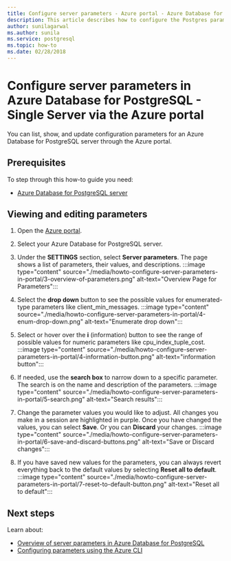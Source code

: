 ```yaml
---
title: Configure server parameters - Azure portal - Azure Database for PostgreSQL - Single Server
description: This article describes how to configure the Postgres parameters in Azure Database for PostgreSQL through the Azure portal.
author: sunilagarwal
ms.author: sunila
ms.service: postgresql
ms.topic: how-to
ms.date: 02/28/2018
---
```


# Configure server parameters in Azure Database for PostgreSQL - Single Server via the Azure portal 
You can list, show, and update configuration parameters for an Azure Database for PostgreSQL server through the Azure portal.

## Prerequisites
To step through this how-to guide you need:
- [Azure Database for PostgreSQL server](quickstart-create-server-database-portal.md)

## Viewing and editing parameters
1. Open the [Azure portal](https://portal.azure.com).

2. Select your Azure Database for PostgreSQL server.

3. Under the **SETTINGS** section, select **Server parameters**. The page shows a list of parameters, their values, and descriptions.
:::image type="content" source="./media/howto-configure-server-parameters-in-portal/3-overview-of-parameters.png" alt-text="Overview Page for Parameters":::

4. Select the **drop down** button to see the possible values for enumerated-type parameters like client_min_messages.
:::image type="content" source="./media/howto-configure-server-parameters-in-portal/4-enum-drop-down.png" alt-text="Enumerate drop down":::

5. Select or hover over the **i** (information) button to see the range of possible values for numeric parameters like cpu_index_tuple_cost.
:::image type="content" source="./media/howto-configure-server-parameters-in-portal/4-information-button.png" alt-text="information button":::

6. If needed, use the **search box** to narrow down to a specific parameter. The search is on the name and description of the parameters.
:::image type="content" source="./media/howto-configure-server-parameters-in-portal/5-search.png" alt-text="Search results":::

7. Change the parameter values you would like to adjust. All changes you make in a session are highlighted in purple. Once you have changed the values, you can select **Save**. Or you can **Discard** your changes.
:::image type="content" source="./media/howto-configure-server-parameters-in-portal/6-save-and-discard-buttons.png" alt-text="Save or Discard changes":::

8. If you have saved new values for the parameters, you can always revert everything back to the default values by selecting **Reset all to default**.
:::image type="content" source="./media/howto-configure-server-parameters-in-portal/7-reset-to-default-button.png" alt-text="Reset all to default":::

## Next steps
Learn about:
- [Overview of server parameters in Azure Database for PostgreSQL](concepts-servers.md)
- [Configuring parameters using the Azure CLI](howto-configure-server-parameters-using-cli.md)
